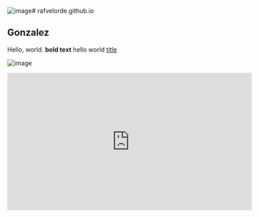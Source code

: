 ![image](https://github.com/rafvelorde/rafvelorde.github.io/assets/152232710/5a356ac1-c46d-4ada-b2dd-c47c7b5fa191)# rafvelorde.github.io
## Gonzalez
Hello, world.
**bold text** hello world
[title](https://jhs.adnu.edu.ph/pluginfile.php/173231/block_html/content/AdNU-JHS-Calendar.png?time=1697173925814)

![image](https://github.com/rafvelorde/rafvelorde.github.io/assets/152232710/fda1c5da-76de-4aab-935e-c40e4b9f255b)




<iframe width="560" height="315" src="https://www.youtube.com/embed/LQn-jc7CBa4?si=vN9b2gopwWz34R0x" title="YouTube video player" frameborder="0" allow="accelerometer; autoplay; clipboard-write; encrypted-media; gyroscope; picture-in-picture; web-share" allowfullscreen></iframe>
